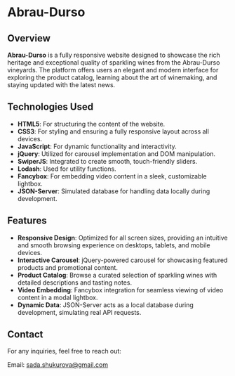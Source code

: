 # Abrau-Durso

## Overview

**Abrau-Durso** is a fully responsive website designed to showcase the rich heritage and exceptional quality of sparkling wines from the Abrau-Durso vineyards. The platform offers users an elegant and modern interface for exploring the product catalog, learning about the art of winemaking, and staying updated with the latest news.

## Technologies Used

- **HTML5**: For structuring the content of the website.
- **CSS3**: For styling and ensuring a fully responsive layout across all devices.
- **JavaScript**: For dynamic functionality and interactivity.
- **jQuery**: Utilized for carousel implementation and DOM manipulation.
- **SwiperJS**: Integrated to create smooth, touch-friendly sliders.
- **Lodash**: Used for utility functions.
- **Fancybox**: For embedding video content in a sleek, customizable lightbox.
- **JSON-Server**: Simulated database for handling data locally during development.

## Features

- **Responsive Design**: Optimized for all screen sizes, providing an intuitive and smooth browsing experience on desktops, tablets, and mobile devices.
- **Interactive Carousel**: jQuery-powered carousel for showcasing featured products and promotional content.
- **Product Catalog**: Browse a curated selection of sparkling wines with detailed descriptions and tasting notes.
- **Video Embedding**: Fancybox integration for seamless viewing of video content in a modal lightbox.
- **Dynamic Data**: JSON-Server acts as a local database during development, simulating real API requests.

## Contact
For any inquiries, feel free to reach out:

Email: sada.shukurova@gmail.com

